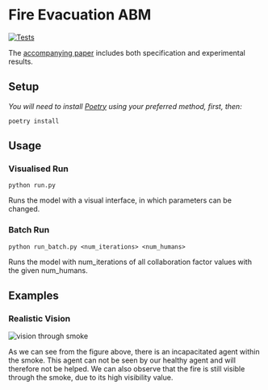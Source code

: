 # Fire Evacuation ABM

[![Tests](https://github.com/Chadsr/MesaFireEvacuation/actions/workflows/tests.yml/badge.svg)](https://github.com/Chadsr/MesaFireEvacuation/actions/workflows/tests.yml)

The [accompanying paper](./docs/Influence_of_Human_Behaviour_in_the_Evacuation_of_a_Burning_Building.pdf) includes both specification and experimental results.

## Setup
*You will need to install [Poetry](https://python-poetry.org/docs/) using your preferred method, first, then:*

```
poetry install
```

## Usage
### Visualised Run

```
python run.py
```

Runs the model with a visual interface, in which parameters can be changed.

### Batch Run

```
python run_batch.py <num_iterations> <num_humans>
```

Runs the model with num_iterations of all collaboration factor values with the given num_humans.

## Examples

### Realistic Vision

![vision through smoke](https://github.com/Chadsr/MesaFireEvacuation/blob/master/images/vision.png?raw=true)

As we can see from the figure above, there is an incapacitated agent within the smoke. This agent can not be seen by our healthy agent and will therefore not be helped. We can also observe that the fire is still visible through the smoke, due to its high visibility value.
